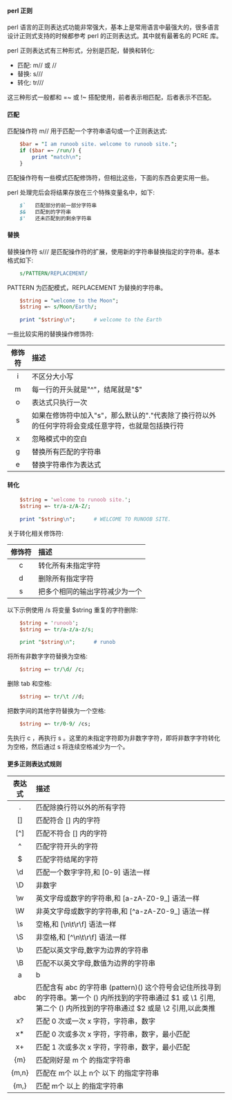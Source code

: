 
#### perl 正则

perl 语言的正则表达式功能非常强大，基本上是常用语言中最强大的，很多语言设计正则式支持的时候都参考 perl 的正则表达式。其中就有最著名的 PCRE 库。


perl 正则表达式有三种形式，分别是匹配，替换和转化:

- 匹配: m// 或 //
- 替换: s///
- 转化: tr///

这三种形式一般都和 =~ 或 !~ 搭配使用，前者表示相匹配，后者表示不匹配。


#### 匹配

匹配操作符 m// 用于匹配一个字符串语句或一个正则表达式:
```pl
    $bar = "I am runoob site. welcome to runoob site.";
    if ($bar =~ /run/) {
        print "match\n";
    }
```

匹配操作符有一些模式匹配修饰符，但相比这些，下面的东西会更实用一些。

perl 处理完后会将结果存放在三个特殊变量名中，如下:
```pl
    $`   匹配部分的前一部分字符串
    $&   匹配到的字符串
    $'   还未匹配到的剩余字符串
```


#### 替换

替换操作符 s/// 是匹配操作符的扩展，使用新的字符串替换指定的字符串。基本格式如下:
```pl
    s/PATTERN/REPLACEMENT/
```
PATTERN 为匹配模式，REPLACEMENT 为替换的字符串。

```pl
    $string = "welcome to the Moon";
    $string =~ s/Moon/Earth/;
    
    print "$string\n";      # welcome to the Earth
```

一些比较实用的替换操作修饰符:

| 修饰符 | 描述 |
|:------:|:-----|
| i      | 不区分大小写 |
| m      | 每一行的开头就是"^"，结尾就是"$" |
| o      | 表达式只执行一次 |
| s      | 如果在修饰符中加入"s"，那么默认的"."代表除了换行符以外的任何字符将会变成任意字符，也就是包括换行符 |
| x      | 忽略模式中的空白 |
| g      | 替换所有匹配的字符串 |
| e      | 替换字符串作为表达式 |



#### 转化

```pl
    $string = 'welcome to runoob site.';
    $string =~ tr/a-z/A-Z/;
    
    print "$string\n";      # WELCOME TO RUNOOB SITE.
```

关于转化相关修饰符:

| 修饰符 | 描述 |
|:------:|:-----|
| c      | 转化所有未指定字符 |
| d      | 删除所有指定字符 |
| s      | 把多个相同的输出字符减少为一个 |

以下示例使用 /s 将变量 $string 重复的字符删除:
```pl
    $string = 'runoob';
    $string =~ tr/a-z/a-z/s;
    
    print "$string\n";      # runob
```

将所有非数字字符替换为空格:
```pl
    $string =~ tr/\d/ /c;
```

删除 tab 和空格:
```pl
    $string =~ tr/\t //d;
```

把数字间的其他字符替换为一个空格:
```pl
    $string =~ tr/0-9/ /cs;
```
先执行 c ，再执行 s 。这里的未指定字符即为非数字字符，即将非数字字符转化为空格，然后通过 s 将连续空格减少为一个。


#### 更多正则表达式规则

| 表达式 | 描述 |
|:------:|:-----|
|   .    |    匹配除换行符以外的所有字符 |
|   []   |    匹配符合 [] 内的字符 |
|   [^]  |    匹配不符合 [] 内的字符 |
|   ^    |    匹配字符开头的字符 |
|   $    |    匹配字符结尾的字符 |
|   \d   |    匹配一个数字字符,和 [0-9] 语法一样 |
|   \D   |    非数字 |
|   \w   |    英文字母或数字的字符串,和 [a-zA-Z0-9_] 语法一样 |
|   \W   |    非英文字母或数字的字符串,和 [^a-zA-Z0-9_] 语法一样 |
|   \s   |    空格,和 [\n\t\r\f] 语法一样 |
|   \S   |    非空格,和 [^\n\t\r\f] 语法一样 |
|   \b   |    匹配以英文字母,数字为边界的字符串 |
|   \B   |    匹配不以英文字母,数值为边界的字符串 |
|  a|b|c |    匹配符合a字符或是b字符或是c字符的字符串 |
|   abc  |    匹配含有 abc 的字符串 (pattern)() 这个符号会记住所找寻到的字符串。第一个 () 内所找到的字符串通过 $1 或 \1 引用,第二个 () 内所找到的字符串通过 $2 或是 \2 引用,以此类推 |
|   x?   |    匹配 0 次或一次 x 字符，字符串，数字 |
|   x*   |    匹配 0 次或多次 x 字符，字符串，数字，最小匹配 |
|   x+   |    匹配 1 次或多次 x 字符，字符串，数字，最小匹配 |
|   {m}  |    匹配刚好是 m 个 的指定字符串 |
| {m,n}  |    匹配在 m个 以上 n个 以下 的指定字符串 |
|   {m,} |    匹配 m个 以上 的指定字符串 |
